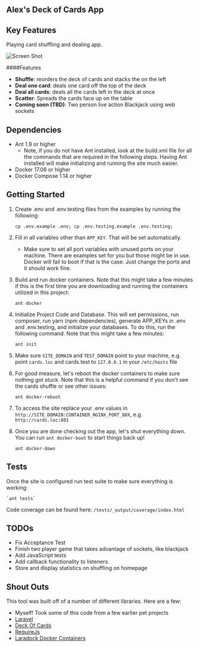 ## Alex's Deck of Cards App

## Key Features

Playing card shuffling and dealing app.
 
![Screen Shot](https://abuchholz.github.io/playing-cards/public/assets/images/screenshot.png)

####Features
* **Shuffle**: reorders the deck of cards and stacks the on the left
* **Deal one card**: deals one card off the top of the deck
* **Deal all cards**: deals all the cards left in the deck at once
* **Scatter**:  Spreads the cards face up on the table
* **Coming soon (TBD)**: Two person live action Blackjack using web sockets


## Dependencies
* Ant 1.9 or higher
  - Note, if you do not have Ant installed, look at the build.xml file for all the commands that are required in the following steps. Having Ant installed will make initializing and running the site much easier.
* Docker 17.06 or higher
* Docker Compose 1.14 or higher

## Getting Started

1. Create .env and .env.testing files from the examples by running the following: 


   `cp .env.example .env; cp .env.testing.example .env.testing;`

2. Fill in all variables other than `APP_KEY`. That will be set automatically.
   - Make sure to set all port variables with unused ports on your machine. There are examples set for you but those might be in use. Docker will fail to boot if that is the case. Just change the ports and it should work fine.
3. Build and run docker containers. Note that this might take a few minutes if this is the first time you are downloading and running the containers utilized in this project: 


    `ant docker`

4. Initialize Project Code and Database. This will set permissions, run composer, run yarn (npm dependencies), generate APP_KEYs in .env and .env.testing, and initialize your databases. To do this, run the following command. Note that this might take a few minutes: 


    `ant init`
    
5. Make sure `SITE_DOMAIN` and `TEST_DOMAIN` point to your machine, e.g. point `cards.loc` and cards.test to `127.0.0.1` in your `/etc/hosts` file
6. For good measure, let's reboot the docker containers to make sure nothing got stuck. Note that this is a helpful command if you don't see the cards shuffle or see other issues:

 
    `ant docker-reboot`
    
7. To access the site replace your .env values in `http://SITE_DOMAIN:CONTAINER_NGINX_PORT_80X`, e.g. `http://cards.loc:801`
8. Once you are done checking out the app, let's shut everything down. You can run `ant docker-boot` to start things back up!


    `ant docker-down`
     

## Tests

Once the site is configured run test suite to make sure everything is working: 

    `ant tests`
    
Code coverage can be found here: `/tests/_output/coverage/index.html`

## TODOs

* Fix Acceptance Test
* Finish two player game that takes advantage of sockets, like blackjack
* Add JavaScript tests
* Add callback functionality to listeners. 
* Store and display statistics on shuffling on homepage  

## Shout Outs

This tool was built off of a number of different libraries. Here are a few:
* Myself! Took some of this code from a few earlier pet projects 
* [Laravel](https://github.com/laravel/laravel) 
* [Deck Of Cards](https://github.com/pakastin/deck-of-cards) 
* [RequireJs](https://github.com/requirejs/requirejs)
* [Laradock Docker Containers](https://github.com/laradock/laradock) 